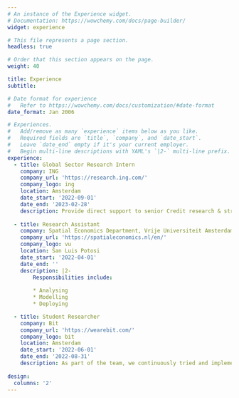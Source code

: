 ```yaml
---
# An instance of the Experience widget.
# Documentation: https://wowchemy.com/docs/page-builder/
widget: experience

# This file represents a page section.
headless: true

# Order that this section appears on the page.
weight: 40

title: Experience
subtitle:

# Date format for experience
#   Refer to https://wowchemy.com/docs/customization/#date-format
date_format: Jan 2006

# Experiences.
#   Add/remove as many `experience` items below as you like.
#   Required fields are `title`, `company`, and `date_start`.
#   Leave `date_end` empty if it's your current employer.
#   Begin multi-line descriptions with YAML's `|2-` multi-line prefix.
experience:
  - title: Global Sector Research Intern
    company: ING
    company_url: 'https://research.ing.com/'
    company_logo: ing
    location: Amsterdam
    date_start: '2022-09-01'
    date_end: '2023-02-28'
    description: Provide direct support to senior Credit research & strategy colleagues with the aim to constantly improve the product range, investor presentations, and run quantitative tasks.
    
  - title: Research Assistant
    company: Spatial Economics Department, Vrije Universiteit Amsterdam
    company_url: 'https://spatialeconomics.nl/en/'
    company_logo: vu
    location: San Luis Potosi
    date_start: '2022-04-01'
    date_end: ''
    description: |2-
        Responsibilities include:
        
        * Analysing
        * Modelling
        * Deploying

  - title: Student Researcher
    company: Bit
    company_url: 'https://wearebit.com/'
    company_logo: bit
    location: Amsterdam
    date_start: '2022-06-01'
    date_end: '2022-08-31'
    description: As part of the team, we continuously tried and implement the newest technologies out there. In my projects, I worked with deep neural networks, NLP and speech recognition.
    
design:
  columns: '2'
---
```


